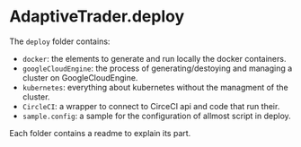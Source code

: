 # AdaptiveTrader.deploy

The `deploy` folder contains:
- `docker`: the elements to generate and run locally the docker containers.  
- `googleCloudEngine`: the process of generating/destoying and managing a cluster on GoogleCloudEngine.
- `kubernetes`: everything about kubernetes without the managment of the cluster.
- `CircleCI`: a wrapper to connect to CirceCI api and code that run their.
- `sample.config`: a sample for the configuration of allmost script in deploy.

Each folder contains a readme to explain its part.
